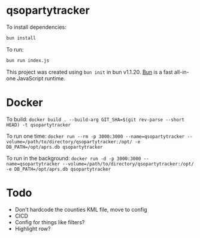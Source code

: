 # qsopartytracker

To install dependencies:

```bash
bun install
```

To run:

```bash
bun run index.js
```

This project was created using `bun init` in bun v1.1.20. [Bun](https://bun.sh) is a fast all-in-one JavaScript runtime.


# Docker

To build: 
```docker build . --build-arg GIT_SHA=$(git rev-parse --short HEAD) -t qsopartytracker```

To run one time:
```docker run --rm -p 3000:3000 --name=qsopartytracker --volume=/path/to/directory/qsopartytracker:/opt/ -e DB_PATH=/opt/aprs.db qsopartytracker```

To run in the background:
```docker run -d -p 3000:3000 --name=qsopartytracker --volume=/path/to/directory/qsopartytracker:/opt/ -e DB_PATH=/opt/aprs.db qsopartytracker```

# Todo
* Don't hardcode the counties KML file, move to config
* CICD
* Config for things like filters?
* Highlight row?
